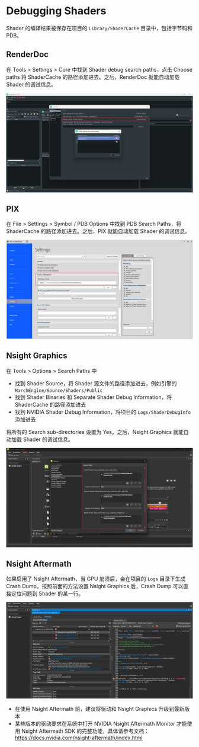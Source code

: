 # Debugging Shaders

Shader 的编译结果被保存在项目的 `Library/ShaderCache` 目录中，包括字节码和 PDB。

## RenderDoc

在 Tools > Settings > Core 中找到 Shader debug search paths，点击 Choose paths 将 ShaderCache 的路径添加进去。之后，RenderDoc 就能自动加载 Shader 的调试信息。

<p align="center"><img src="Attachments/renderdoc-shader-pdb-settings.png"></p>

## PIX

在 File > Settings > Symbol / PDB Options 中找到 PDB Search Paths，将 ShaderCache 的路径添加进去。之后，PIX 就能自动加载 Shader 的调试信息。

<p align="center"><img src="Attachments/pix-shader-pdb-settings.png"></p>

## Nsight Graphics

在 Tools > Options > Search Paths 中

- 找到 Shader Source，将 Shader 源文件的路径添加进去，例如引擎的 `MarchEngine/Source/Shaders/Public`
- 找到 Shader Binaries 和 Separate Shader Debug Information，将 ShaderCache 的路径添加进去
- 找到 NVIDIA Shader Debug Information，将项目的 `Logs/ShaderDebugInfo` 添加进去

将所有的 Search sub-directories 设置为 Yes。之后，Nsight Graphics 就能自动加载 Shader 的调试信息。

<p align="center"><img src="Attachments/nsight-graphics-shader-pdb-settings.png"></p>

## Nsight Aftermath

如果启用了 Nsight Aftermath，当 GPU 崩溃后，会在项目的 `Logs` 目录下生成 Crash Dump。按照前面的方法设置 Nsight Graphics 后，Crash Dump 可以直接定位问题到 Shader 的某一行。

<p align="center"><img src="Attachments/gpu-crash-dump-details.png"></p>

- 在使用 Nsight Aftermath 前，建议将驱动和 Nsight Graphics 升级到最新版本
- 某些版本的驱动要求在系统中打开 NVIDIA Nsight Aftermath Monitor 才能使用 Nsight Aftermath SDK 的完整功能，具体请参考文档：https://docs.nvidia.com/nsight-aftermath/index.html
